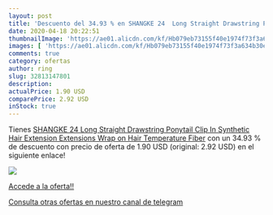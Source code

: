 ```yaml
---
layout: post
title: 'Descuento del 34.93 % en SHANGKE 24  Long Straight Drawstring Pon'
date: 2020-04-18 20:22:51
thumbnailImage: 'https://ae01.alicdn.com/kf/Hb079eb73155f40e1974f73f3a634b30eB/SHANGKE-24-Long-Straight-Drawstring-Ponytail-Clip-In-Synthetic-Hair-Extension-Extensions-Wrap-on-Hair-Temperature.jpg_350x350._SL200_.jpg'
images: [ 'https://ae01.alicdn.com/kf/Hb079eb73155f40e1974f73f3a634b30eB/SHANGKE-24-Long-Straight-Drawstring-Ponytail-Clip-In-Synthetic-Hair-Extension-Extensions-Wrap-on-Hair-Temperature.jpg_350x350._SL200_.jpg' ]
comments: true
category: ofertas
author: ring
slug: 32813147801
description:
actualPrice: 1.90 USD
comparePrice: 2.92 USD
inStock: true
---
```


Tienes [SHANGKE 24  Long Straight Drawstring Ponytail Clip In Synthetic Hair Extension Extensions Wrap on Hair Temperature Fiber](https://www.amazon.com/dp/32813147801/?tag=redken08-20) con un 34.93 % de descuento con precio de oferta de 1.90 USD (original: 2.92 USD) en el siguiente enlace!

[![](https://ae01.alicdn.com/kf/Hb079eb73155f40e1974f73f3a634b30eB/SHANGKE-24-Long-Straight-Drawstring-Ponytail-Clip-In-Synthetic-Hair-Extension-Extensions-Wrap-on-Hair-Temperature.jpg_350x350._SL200_.jpg)](https://www.amazon.com/dp/32813147801/?tag=redken08-20)

[Accede a la oferta!!](https://www.amazon.com/dp/32813147801/?tag=redken08-20)

[Consulta otras ofertas en nuestro canal de telegram](https://t.me/s/ofertas25)

